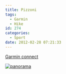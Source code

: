 ```yaml
---
title: Pizzoni
tags:
  - Garmin
  - Hike
id: 274
categories:
  - Sport
date: 2012-02-28 07:21:33
---
```


[Garmin connect](http://connect.garmin.com/activity/153341393 "Garmin connect")

[![](/images/2012/02/panorama1.jpg?w=300 "panorama")](/images/2012/02/panorama1.jpg)